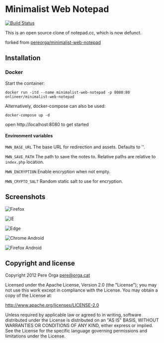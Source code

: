 # Minimalist Web Notepad

[![Build Status](https://drone.app.onlineer.de/api/badges/deepDiverPaul/minimalist-web-notepad/status.svg)](https://drone.app.onlineer.de/deepDiverPaul/minimalist-web-notepad)

This is an open source clone of notepad.cc, which is now defunct.

forked from [pereorga/minimalist-web-notepad](https://github.com/pereorga/minimalist-web-notepad)

## Installation

### Docker

Start the container:
```
docker run -itd --name minimalist-web-notepad -p 8080:80 onlineer/minimalist-web-notepad
```

Alternatively, docker-compose can also be used:
```
docker-compose up -d
```
open http://localhost:8080 to get started

#### Environment variables

`MWN_BASE_URL`    The base URL for redirection and assets. Defaults to ''.

`MWN_SAVE_PATH`   The path to save the notes to. Relative paths are relative to `index.php` location.

`MWN_ENCRYPTION`  Enable encryption when not empty.

`MWN_CRYPTO_SALT` Random static salt to use for encryption.


## Screenshots

![Firefox](https://orga.cat/sites/default/files/images/firefox.png)

![IE](https://orga.cat/sites/default/files/images/ie.png)

![Edge](https://orga.cat/sites/default/files/images/edge.png)

![Chrome Android](https://orga.cat/sites/default/files/images/android_chrome_dark.png)

![Firefox Android](https://orga.cat/sites/default/files/images/android_firefox.png)


## Copyright and license

Copyright 2012 Pere Orga <pere@orga.cat>

Licensed under the Apache License, Version 2.0 (the "License");
you may not use this work except in compliance with the License.
You may obtain a copy of the License at:

   http://www.apache.org/licenses/LICENSE-2.0

Unless required by applicable law or agreed to in writing, software
distributed under the License is distributed on an "AS IS" BASIS,
WITHOUT WARRANTIES OR CONDITIONS OF ANY KIND, either express or implied.
See the License for the specific language governing permissions and
limitations under the License.
